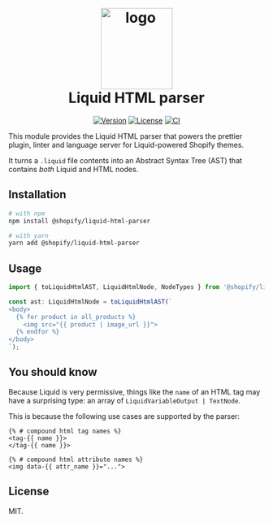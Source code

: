 <h1 align="center" style="position: relative;" >
  <br>
    <img src="https://github.com/Shopify/theme-check-vscode/blob/main/images/shopify_glyph.png?raw=true" alt="logo" width="141" height="160">
  <br>
  Liquid HTML parser
</h1>

<p align="center">
  <a href="https://www.npmjs.com/package/@shopify/liquid-html-parser"><img src="https://img.shields.io/npm/v/@shopify/liquid-html-parser.svg?sanitize=true" alt="Version"></a>
  <a href="https://github.com/Shopify/theme-tools/blob/main/LICENSE.md"><img src="https://img.shields.io/npm/l/@shopify/liquid-html-parser.svg?sanitize=true" alt="License"></a>
  <a href="https://github.com/Shopify/liquid-html-parser-prototype/actions/workflows/ci.yml"><img alt="CI" src="https://github.com/Shopify/prettier-plugin-liquid-prototype/actions/workflows/ci.yml/badge.svg"></a>
  <!--
    <a href="https://npmcharts.com/compare/@shopify/liquid-html-parser?minimal=true"><img src="https://img.shields.io/npm/dm/@shopify/liquid-html-parser.svg?sanitize=true" alt="Downloads"></a>
  -->
</p>

This module provides the Liquid HTML parser that powers the prettier plugin, linter and language server for Liquid-powered Shopify themes.

It turns a `.liquid` file contents into an Abstract Syntax Tree (AST) that contains _both_ Liquid and HTML nodes.

## Installation

```bash
# with npm
npm install @shopify/liquid-html-parser

# with yarn
yarn add @shopify/liquid-html-parser
```

## Usage

```ts
import { toLiquidHtmlAST, LiquidHtmlNode, NodeTypes } from '@shopify/liquid-html-parser';

const ast: LiquidHtmlNode = toLiquidHtmlAST(`
<body>
  {% for product in all_products %}
    <img src="{{ product | image_url }}">
  {% endfor %}
</body>
`);
```

## You should know

Because Liquid is very permissive, things like the `name` of an HTML tag may have a surprising type: an array of `LiquidVariableOutput | TextNode`. 

This is because the following use cases are supported by the parser:

```liquid
{% # compound html tag names %}
<tag-{{ name }}>
</tag-{{ name }}>

{% # compound html attribute names %}
<img data-{{ attr_name }}="...">
```

## License

MIT.
